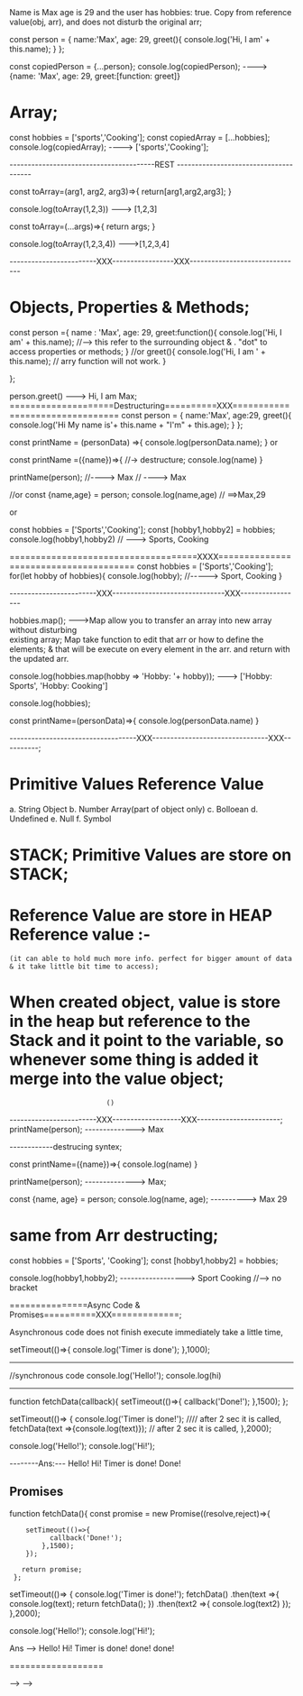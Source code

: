 <!-- JavaScript Refresher Module;
# JS is a weakly typed Programming language, its an object oriented Programming langauge & 
its very versatile langauge.
 
# weakly type means :- No explicit type assignment;
			# Data types can be switched dynamically;

# object oriented Programming:- # Data can be origanized in logical objects.
			        # Primitive and reference type;
			      
	
its means data type can be switched dynamically;

=======================XXXXX===================================
# Puri function:-

var name = "Max";
var age = 29,
var hosHobbies = true;

function perifunction(userName,userAge, userHasHobby){
      return(
	 'Name is' + userAge + 'and the user has hobbies' + userHasHobby 
    );
} 

console.log(perifunction(name, age, hasHobbies));  --> Name is Max age is 29 and the user has hobbies: true.

<!-- ==============================XXX===================================
# Next jen JavaScripts syntax; 
var/let,
const:- never reassign again with same name;

# reference type:- 

# Rest & Spread Operator; 

# Spred Operaor --> Copy from reference value(obj, arr), and  does not disturb the original arr;

const person = {
	name:'Max',
	age: 29,
	greet(){
	  console.log('Hi, I am' + this.name);
	}
     };

const copiedPerson = {...person};
console.log(copiedPerson); ----> {name: 'Max', age: 29, greet:[function: greet]}

# Array;
const hobbies = ['sports','Cooking'];
const copiedArray = [...hobbies];
console.log(copiedArray); ----> ['sports','Cooking'];

----------------------------------------REST --------------------------------------

const toArray=(arg1, arg2, arg3)=>{
	return[arg1,arg2,arg3];
}

console.log(toArray(1,2,3)) ---> [1,2,3]


const toArray=(...args)=>{
	return args;
}

console.log(toArray(1,2,3,4)) --->[1,2,3,4]


------------------------XXX-----------------XXX-------------------------------
# Objects, Properties & Methods;
const person ={
	name : 'Max',
	age: 29,
	greet:function(){
	  console.log('Hi, I am' + this.name);  //--> this refer to the surrounding object 
	& . "dot" to access properties or methods;
       }
	//or
	greet(){
	  console.log('Hi, I am ' + this.name); // arry function will not work.
    }
 
};


person.greet() ---> Hi, I am Max;
====================Destructuring==========XXX================================
const person = {
	name:'Max',
	age:29,
	greet(){
	 console.log('Hi My name is'+ this.name + "I'm" + this.age);
    }
};

const printName = (personData) =>{
 console.log(personData.name);
}
or

const printName =({name})=>{  //-> destructure;
 console.log(name)
}

printName(person); //----> Max // ----> Max

//or
const {name,age} = person;
console.log(name,age) // ==>Max,29

or

const hobbies = ['Sports','Cooking'];
const [hobby1,hobby2] = hobbies;
console.log(hobby1,hobby2) // ---> Sports, Cooking

====================================XXXX======================================
const hobbies = ['Sports','Cooking'];
for(let hobby of hobbies){
	console.log(hobby); //-----> Sport, Cooking
  }

------------------------XXX-------------------------------XXX-----------------

hobbies.map(); --->Map allow you to transfer an array into new array without disturbing 		    
	existing array; Map take function to edit that arr or how to define the elements; 
    & that will be execute on every element in the arr. and return with the updated arr.

console.log(hobbies.map(hobby => 'Hobby: '+ hobby)); ---> ['Hobby: Sports', 'Hobby: Cooking']

console.log(hobbies);

const printName=(personData)=>{
	console.log(personData.name)
   }

-----------------------------------XXX--------------------------------XXX----------;
# Primitive Values				Reference Value
   a. String					 Object
   b. Number					 Array(part of object only)
   c. Bolloean
   d. Undefined
   e. Null
   f. Symbol

# STACK;  Primitive Values are store on STACK;	 
# Reference Value are store in HEAP Reference value :-
	(it can able to hold much more info. perfect for bigger amount of data & it take little bit time to access);

# When created object, value is store in the heap but reference to the Stack and it point to the variable, so whenever some thing is added it merge into the value object; 
							()
------------------------XXX-------------------XXX-----------------------;
printName(person); --------------> Max

------------destrucing syntex;

const printName=({name})=>{
	console.log(name)
   }

printName(person); --------------> Max;


const {name, age} = person;
console.log(name, age); ----------> Max 29

# same from Arr destructing;
const hobbies = ['Sports', 'Cooking'];
const [hobby1,hobby2] = hobbies;

console.log(hobby1,hobby2); ------------------> Sport Cooking  //--> no bracket


===============Async Code & Promises==========XXX=============;

Asynchronous code does not finish execute immediately take a little time, 

setTimeout(()=>{
   console.log('Timer is done');
},1000);

--------------------
//synchronous code
console.log('Hello!');
console.log(hi)

------------------------------------------
function fetchData(callback){
	setTimeout(()=>{
	 callback('Done!');
   },1500);
}; 

setTimeout(()=> {
   console.log('Timer is done!'); //// after 2 sec it is called,
   fetchData(text =>{console.log(text)}); // after 2 sec it is called,
},2000); 

console.log('Hello!');
console.log('Hi!');


--------Ans:---
Hello!
Hi!
Timer is done!
Done!


## Promises

function fetchData(){
	const promise = new Promise((resolve,reject)=>{ 

		setTimeout(()=>{
	          callback('Done!');
            },1500);
        });

       return promise;
     }; 

setTimeout(()=> {
   console.log('Timer is done!');
   fetchData()
     .then(text =>{
	console.log(text);
     return fetchData();
    })
      .then(text2 =>{
       console.log(text2) 
     });
 },2000);

console.log('Hello!');
console.log('Hi!');


Ans -->
	Hello!
	Hi!
	Timer is done!
	done!
	done!


==================




 --> -->
